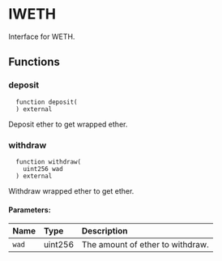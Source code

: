 # IWETH

Interface for WETH.



## Functions
### deposit
```solidity
  function deposit(
  ) external
```
Deposit ether to get wrapped ether.



### withdraw
```solidity
  function withdraw(
    uint256 wad
  ) external
```
Withdraw wrapped ether to get ether.


#### Parameters:
| Name | Type | Description                                                          |
| :--- | :--- | :------------------------------------------------------------------- |
|`wad` | uint256 | The amount of ether to withdraw.

